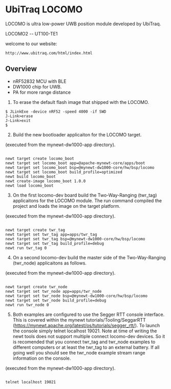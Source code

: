 # UbiTraq LOCOMO 

LOCOMO is ultra low-power UWB position module developed by UbiTraq. 

LOCOMO2 -- UT100-TE1

welcome to our website:

	http://www.ubitraq.com/html/index.html

## Overview

- nRF52832 MCU with BLE
- DW1000 chip for UWB.
- PA for more range distance

1. To erase the default flash image that shipped with the LOCOMO.

```no-highlight
$ JLinkExe -device nRF52 -speed 4000 -if SWD
J-Link>erase
J-Link>exit
$ 
```

2. Build the new bootloader applicaiton for the LOCOMO target.

(executed from the mynewt-dw1000-app directory).

```no-highlight

newt target create locomo_boot
newt target set locomo_boot app=@apache-mynewt-core/apps/boot
newt target set locomo_boot bsp=@mynewt-dw1000-core/hw/bsp/locomo
newt target set locomo_boot build_profile=optimized 
newt build locomo_boot
newt create-image locomo_boot 1.0.0
newt load locomo_boot

```

3. On the first locomo-dev board build the Two-Way-Ranging (twr_tag) applicaitons for the LOCOMO module. The run command compiled the project and loads the image on the target platform.

(executed from the mynewt-dw1000-app directory).

```no-highlight

newt target create twr_tag
newt target set twr_tag app=apps/twr_tag
newt target set twr_tag bsp=@mynewt-dw1000-core/hw/bsp/locomo
newt target set twr_tag build_profile=debug 
newt run twr_tag 0

```

4. On a second locomo-dev build the master side of the Two-Way-Ranging (twr_node) applicaitons as follows. 

(executed from the mynewt-dw1000-app directory).

```no-highlight

newt target create twr_node 
newt target set twr_node app=apps/twr_node
newt target set twr_node bsp=@mynewt-dw1000-core/hw/bsp/locomo
newt target set twr_node build_profile=debug 
newt run twr_node 0

```

5. Both examples are configured to use the Segger RTT console interface. This is covered within the mynewt tutorials/Tooling/SeggarRTT (https://mynewt.apache.org/latest/os/tutorials/segger_rtt/). To launch the console simply telnet localhost 19021. Note at time of writing the newt tools does not support multiple connect locomo-dev devices. So it is recomended that you connect twr_tag and twr_node examples to different computers or at least the twr_tag to an external battery. If all going well you should see the twr_node example stream range information on the console. 

(executed from the mynewt-dw1000-app directory).

```no-highlight

telnet localhost 19021

```
